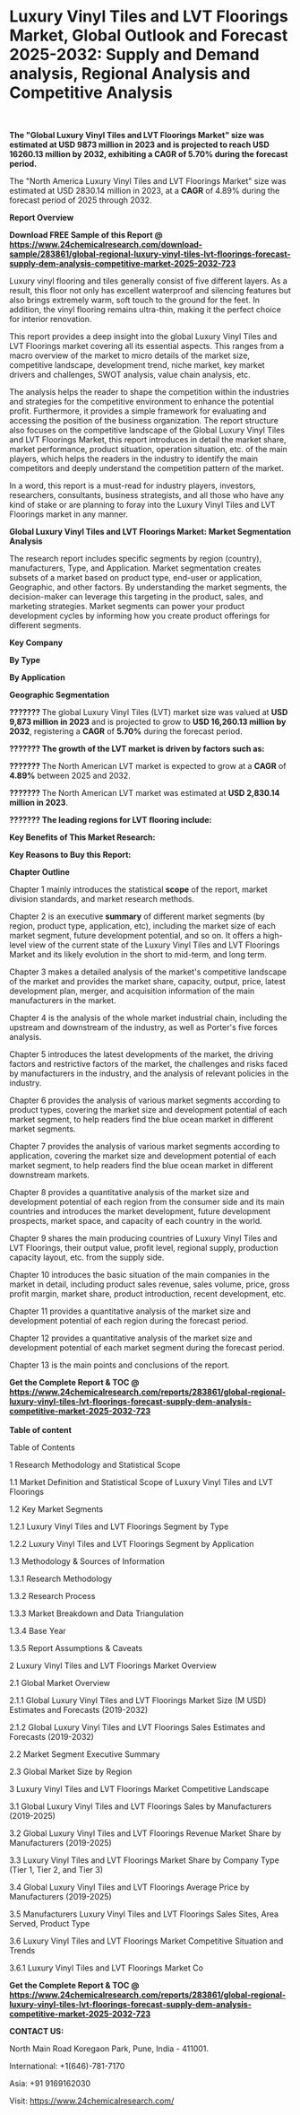 <h1>Luxury Vinyl Tiles and LVT Floorings Market, Global Outlook and Forecast 2025-2032: Supply and Demand analysis, Regional Analysis and Competitive Analysis</h1><br/><p><span style="font-size:14px"><strong>The "Global Luxury Vinyl Tiles and LVT Floorings Market" size was estimated at USD 9873 million in 2023 and is projected to reach USD 16260.13 million by 2032, exhibiting a <strong>CAGR</strong> of 5.70% during the forecast period.</strong></span></p><p>The "North America Luxury Vinyl Tiles and LVT Floorings Market" size was estimated at USD 2830.14 million in 2023, at a <strong>CAGR</strong> of 4.89% during the forecast period of 2025 through 2032.</p><p><span style="font-size:14px"><strong>Report Overview</strong></span></p><div><b>Download FREE Sample of this Report @ <a href="https://www.24chemicalresearch.com/download-sample/283861/global-regional-luxury-vinyl-tiles-lvt-floorings-forecast-supply-dem-analysis-competitive-market-2025-2032-723">https://www.24chemicalresearch.com/download-sample/283861/global-regional-luxury-vinyl-tiles-lvt-floorings-forecast-supply-dem-analysis-competitive-market-2025-2032-723</a></b></div><p>Luxury vinyl flooring and tiles generally consist of five different layers. As a result, this floor not only has excellent waterproof and silencing features but also brings extremely warm, soft touch to the ground for the feet. In addition, the vinyl flooring remains ultra-thin, making it the perfect choice for interior renovation.</p><p>This report provides a deep insight into the global Luxury Vinyl Tiles and LVT Floorings market covering all its essential aspects. This ranges from a macro overview of the market to micro details of the market size, competitive landscape, development trend, niche market, key market drivers and challenges, SWOT analysis, value chain analysis, etc.</p><p>The analysis helps the reader to shape the competition within the industries and strategies for the competitive environment to enhance the potential profit. Furthermore, it provides a simple framework for evaluating and accessing the position of the business organization. The report structure also focuses on the competitive landscape of the Global Luxury Vinyl Tiles and LVT Floorings Market, this report introduces in detail the market share, market performance, product situation, operation situation, etc. of the main players, which helps the readers in the industry to identify the main competitors and deeply understand the competition pattern of the market.</p><p><span style="font-size:14px">In a word, this report is a must-read for industry players, investors, researchers, consultants, business strategists, and all those who have any kind of stake or are planning to foray into the Luxury Vinyl Tiles and LVT Floorings market in any manner.</span></p><p><span style="font-size:14px"><strong>Global Luxury Vinyl Tiles and LVT Floorings Market: Market Segmentation Analysis</strong></span></p><p>The research report includes specific segments by region (country), manufacturers, Type, and Application. Market segmentation creates subsets of a market based on product type, end-user or application, Geographic, and other factors. By understanding the market segments, the decision-maker can leverage this targeting in the product, sales, and marketing strategies. Market segments can power your product development cycles by informing how you create product offerings for different segments.</p><p><span style="font-size:14px"><strong>Key Company</strong></span></p><p><span style="font-size:14px"><strong>By Type</strong></span></p><p><span style="font-size:14px"><strong><strong>By Application</strong></strong></span></p><p><span style="font-size:14px"><strong>Geographic Segmentation</strong></span></p><p><strong>??????? </strong><span style="font-size:14px">The global Luxury Vinyl Tiles (LVT) market size was valued at <strong>USD 9,873 million in 2023</strong> and is projected to grow to <strong>USD 16,260.13 million by 2032</strong>, registering a <strong>CAGR</strong> of <strong>5.70%</strong> during the forecast period.</span></p><p><strong>??????? </strong><strong><span style="font-size:14px">The growth of the LVT market is driven by factors such as:</span></strong></p><p><strong>??????? </strong><span style="font-size:14px">The North American LVT market is expected to grow at a <strong>CAGR</strong> of <strong>4.89%</strong> between 2025 and 2032.</span></p><p><strong>??????? </strong><span style="font-size:14px">The North American LVT market was estimated at <strong>USD 2,830.14 million in 2023</strong>.</span></p><p><strong>??????? </strong><span style="font-size:14px"><strong>The leading regions for LVT flooring include:</strong></span></p><p><span style="font-size:14px"><strong>Key Benefits of This Market Research:</strong></span></p><p><span style="font-size:14px"><strong>Key <strong>Reasons to Buy</strong> this Report:</strong></span></p><p><span style="font-size:14px"><strong>Chapter Outline</strong></span></p><p>Chapter 1 mainly introduces the statistical <strong>scope</strong> of the report, market division standards, and market research methods.</p><p>Chapter 2 is an executive <strong>summary</strong> of different market segments (by region, product type, application, etc), including the market size of each market segment, future development potential, and so on. It offers a high-level view of the current state of the Luxury Vinyl Tiles and LVT Floorings Market and its likely evolution in the short to mid-term, and long term.</p><p>Chapter 3 makes a detailed analysis of the market's competitive landscape of the market and provides the market share, capacity, output, price, latest development plan, merger, and acquisition information of the main manufacturers in the market.</p><p>Chapter 4 is the analysis of the whole market industrial chain, including the upstream and downstream of the industry, as well as Porter's five forces analysis.</p><p>Chapter 5 introduces the latest developments of the market, the driving factors and restrictive factors of the market, the challenges and risks faced by manufacturers in the industry, and the analysis of relevant policies in the industry.</p><p>Chapter 6 provides the analysis of various market segments according to product types, covering the market size and development potential of each market segment, to help readers find the blue ocean market in different market segments.</p><p>Chapter 7 provides the analysis of various market segments according to application, covering the market size and development potential of each market segment, to help readers find the blue ocean market in different downstream markets.</p><p>Chapter 8 provides a quantitative analysis of the market size and development potential of each region from the consumer side and its main countries and introduces the market development, future development prospects, market space, and capacity of each country in the world.</p><p>Chapter 9 shares the main producing countries of Luxury Vinyl Tiles and LVT Floorings, their output value, profit level, regional supply, production capacity layout, etc. from the supply side.</p><p>Chapter 10 introduces the basic situation of the main companies in the market in detail, including product sales revenue, sales volume, price, gross profit margin, market share, product introduction, recent development, etc.</p><p>Chapter 11 provides a quantitative analysis of the market size and development potential of each region during the forecast period.</p><p>Chapter 12 provides a quantitative analysis of the market size and development potential of each market segment during the forecast period.</p><p>Chapter 13 is the main points and conclusions of the report.</p><div><b>Get the Complete Report & TOC @ <a href="https://www.24chemicalresearch.com/reports/283861/global-regional-luxury-vinyl-tiles-lvt-floorings-forecast-supply-dem-analysis-competitive-market-2025-2032-723">https://www.24chemicalresearch.com/reports/283861/global-regional-luxury-vinyl-tiles-lvt-floorings-forecast-supply-dem-analysis-competitive-market-2025-2032-723</a></b></div><br><b>Table of content</b><p>Table of Contents<br />
 
 1 Research Methodology and Statistical Scope<br />
 
 1.1 Market Definition and Statistical Scope of Luxury Vinyl Tiles and LVT Floorings<br />
 
 1.2 Key Market Segments<br />
 
 1.2.1 Luxury Vinyl Tiles and LVT Floorings Segment by Type<br />
 
 1.2.2 Luxury Vinyl Tiles and LVT Floorings Segment by Application<br />
 
 1.3 Methodology & Sources of Information<br />
 
 1.3.1 Research Methodology<br />
 
 1.3.2 Research Process<br />
 
 1.3.3 Market Breakdown and Data Triangulation<br />
 
 1.3.4 Base Year<br />
 
 1.3.5 Report Assumptions & Caveats<br />
 
 2 Luxury Vinyl Tiles and LVT Floorings Market Overview<br />
 
 2.1 Global Market Overview<br />
 
 2.1.1 Global Luxury Vinyl Tiles and LVT Floorings Market Size (M USD) Estimates and Forecasts (2019-2032)<br />
 
 2.1.2 Global Luxury Vinyl Tiles and LVT Floorings Sales Estimates and Forecasts (2019-2032)<br />
 
 2.2 Market Segment Executive Summary<br />
 
 2.3 Global Market Size by Region<br />
 
 3 Luxury Vinyl Tiles and LVT Floorings Market Competitive Landscape<br />
 
 3.1 Global Luxury Vinyl Tiles and LVT Floorings Sales by Manufacturers (2019-2025)<br />
 
 3.2 Global Luxury Vinyl Tiles and LVT Floorings Revenue Market Share by Manufacturers (2019-2025)<br />
 
 3.3 Luxury Vinyl Tiles and LVT Floorings Market Share by Company Type (Tier 1, Tier 2, and Tier 3)<br />
 
 3.4 Global Luxury Vinyl Tiles and LVT Floorings Average Price by Manufacturers (2019-2025)<br />
 
 3.5 Manufacturers Luxury Vinyl Tiles and LVT Floorings Sales Sites, Area Served, Product Type<br />
 
 3.6 Luxury Vinyl Tiles and LVT Floorings Market Competitive Situation and Trends<br />
 
 3.6.1 Luxury Vinyl Tiles and LVT Floorings Market Co<br><div><b>Get the Complete Report & TOC @ <a href="https://www.24chemicalresearch.com/reports/283861/global-regional-luxury-vinyl-tiles-lvt-floorings-forecast-supply-dem-analysis-competitive-market-2025-2032-723">https://www.24chemicalresearch.com/reports/283861/global-regional-luxury-vinyl-tiles-lvt-floorings-forecast-supply-dem-analysis-competitive-market-2025-2032-723</a></b></div></p>
 
 <b>CONTACT US:</b><br>
 
 North Main Road Koregaon Park, Pune, India - 411001.<br/>
 
 International: +1(646)-781-7170<br/>
 
 Asia: +91 9169162030<br/>
 
 Visit: <a href="https://www.24chemicalresearch.com/">https://www.24chemicalresearch.com/</a>
 
 <br>